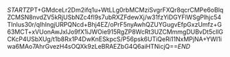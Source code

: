 $START$ZPT+GMdceLr2Dm2ifq1u+WtLLg0rbMCMziSvgrFXQr8qcrCMPe6oBlqZCMSN8nvdZV5kRjUSbNZc4fl9s7ubRXZFdewXj/w31fzYiDGYFlWSgPlhjc54TInlus30r/qIhIngjURPQNcd+Bhj4EZ/oPrF5nyAwhQZUYGugvEfpGxzUmfz+G63MCT+xVUonAwJxlJo9fX1iJWOie915RgZP8WcRt3UZCMmmgDUBvDt5cllGCKcP4USbXUg/t1b8Rx1P4DwKnESkpcS/P56psk6UTiQeRi11NxMPjNA+YWI1iwa6MAo7AhrGvezH4sOQXk9zLeBRAEZbG4Q6aiHTNicjQ==$END$